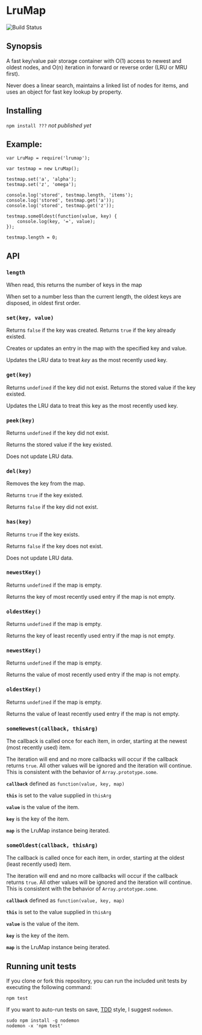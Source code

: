 # LruMap

![Build Status](https://api.travis-ci.org/doug65536/lrumap.svg)

## Synopsis

A fast key/value pair storage container with O(1) access to
newest and oldest nodes, and O(n) iteration in forward or 
reverse order (LRU or MRU first).

Never does a linear search, maintains a linked list of nodes
for items, and uses an object for fast key lookup by property.

## Installing

`npm install ???`  *not published yet*

## Example:
```
var LruMap = require('lrumap');

var testmap = new LruMap();

testmap.set('a', 'alpha');
testmap.set('z', 'omega');

console.log('stored', testmap.length, 'items');
console.log('stored', testmap.get('a'));
console.log('stored', testmap.get('z'));

testmap.someOldest(function(value, key) {
    console.log(key, '=', value);
});

testmap.length = 0;
```

## API


### `length`

When read, this returns the number of keys in the map

When set to a number less than the current length, the
oldest keys are disposed, in oldest first order.

### `set(key, value)`

Returns `false` if the key was created.
Returns `true` if the key already existed.

Creates or updates an entry in the map with the specified
key and value. 

Updates the LRU data to treat *key* as the most recently
used key.

### `get(key)`

Returns `undefined` if the key did not exist.
Returns the stored value if the key existed.

Updates the LRU data to treat this key as the most recently
used key.

### `peek(key)`

Returns `undefined` if the key did not exist.

Returns the stored value if the key existed.

Does not update LRU data.

### `del(key)`

Removes the key from the map.

Returns `true` if the key existed.

Returns `false` if the key did not exist.

### `has(key)`

Returns `true` if the key exists.

Returns `false` if the key does not exist.

Does not update LRU data.

### `newestKey()`

Returns `undefined` if the map is empty.

Returns the key of most recently used 
entry if the map is not empty.

### `oldestKey()`

Returns `undefined` if the map is empty.

Returns the key of least recently used 
entry if the map is not empty.

### `newestKey()`

Returns `undefined` if the map is empty.

Returns the value of most recently used 
entry if the map is not empty.

### `oldestKey()`

Returns `undefined` if the map is empty.

Returns the value of least recently used 
entry if the map is not empty.

### `someNewest(callback, thisArg)`

The callback is called once for each item, in order, 
starting at the newest (most recently used) item.

The iteration will end and no more callbacks will
occur if the callback returns `true`. All other values
will be ignored and the iteration will continue.
This is consistent with the behavior of
`Array.prototype.some`.

**`callback`** defined as `function(value, key, map)`

**`this`** is set to the value supplied in `thisArg`

**`value`** is the value of the item.

**`key`** is the key of the item.

**`map`** is the LruMap instance being iterated.

### `someOldest(callback, thisArg)`

The callback is called once for each item, in order, 
starting at the oldest (least recently used) item.

The iteration will end and no more callbacks will
occur if the callback returns `true`. All other values
will be ignored and the iteration will continue.
This is consistent with the behavior of
`Array.prototype.some`.

**`callback`** defined as `function(value, key, map)`

**`this`** is set to the value supplied in `thisArg`

**`value`** is the value of the item.

**`key`** is the key of the item.

**`map`** is the LruMap instance being iterated.


## Running unit tests

If you clone or fork this repository, you can run the
included unit tests by executing the following command:

`npm test`

If you want to auto-run tests on save,
[TDD](https://en.wikipedia.org/wiki/Test-driven_development)
style, I suggest `nodemon`.

```
sudo npm install -g nodemon
nodemon -x 'npm test'
```
